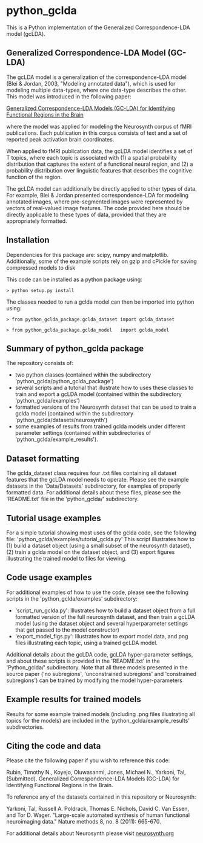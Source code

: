 # python_gclda

This is a Python implementation of the Generalized Correspondence-LDA model (gcLDA).

## Generalized Correspondence-LDA Model (GC-LDA)

The gcLDA model is a generalization of the correspondence-LDA model (Blei & Jordan, 2003, "Modeling annotated data"), which is used for modeling multiple data-types, where one data-type describes the other. This model was introduced in the following paper:

[Generalized Correspondence-LDA Models (GC-LDA) for Identifying Functional Regions in the Brain](http://mypage.iu.edu/~timrubin/Files/GC_LDA_Final.pdf)

where the model was applied for modeling the Neurosynth corpus of fMRI publications. Each publication in this corpus consists of text and a set of reported peak activation brain coordinates. 

When applied to fMRI publication data, the gcLDA model identifies a set of T topics, where each topic is associated with (1) a spatial probability distribution that captures the extent of a functional neural region, and (2) a probability distribution over linguistic features that describes the cognitive function of the region.

The gcLDA model can additionally be directly applied to other types of data. For example, Blei & Jordan presented correspondence-LDA for modeling annotated images, where pre-segmented images were represented by vectors of real-valued image features. The code provided here should be directly applicable to these types of data, provided that they are appropriately formatted.

## Installation

Dependencies for this package are: scipy, numpy and matplotlib. Additionally, some of the example scripts rely on gzip and cPickle for saving compressed models to disk

This code can be installed as a python package using:

	> python setup.py install

The classes needed to run a gclda model can then be imported into python using:

	> from python_gclda_package.gclda_dataset import gclda_dataset

	> from python_gclda_package.gclda_model   import gclda_model


## Summary of python_gclda package

The repository consists of: 

- two python classes (contained within the subdirectory 'python_gclda/python_gclda_package')
- several scripts and a tutorial that illustrate how to uses these classes to train and export a gcLDA model (contained within the subdirectory 'python_gclda/examples')
- formatted versions of the Neurosynth dataset that can be used to train a gclda model (contained within the subdirectory 'python_gclda/datasets/neurosynth')
- some examples of results from trained gclda models under different parameter settings (contained within subdirectories of 'python_gclda/example_results').

## Dataset formatting

The gclda_dataset class requires four .txt files containing all dataset features that the gcLDA model needs to operate. Please see the example datasets in the 'Data/Datasets' subdirectory, for examples of properly formatted data. For additional details about these files, please see the 'README.txt' file in the 'python_gclda/' subdirectory.

## Tutorial usage examples

For a simple tutorial showing most uses of the gclda code, see the following file:
	'python_gclda/examples/tutorial_gclda.py'
This script illustrates how to (1) build a dataset object (using a small subset of the neurosynth dataset), (2) train a gclda model on the dataset object, and (3) export figures illustrating the trained model to files for viewing.

## Code usage examples

For additional examples of how to use the code, please see the following scripts in the 'python_gclda/examples' subdirectory:

- 'script_run_gclda.py': Illustrates how to build a dataset object from a full formatted version of the full neurosynth dataset, and then train a gcLDA model (using the dataset object and several hyperparameter settings that get passed to the model constructor)
- 'export_model_figs.py': Illustrates how to export model data, and png files illustrating each topic, using a trained gcLDA model.

Additional details about the gcLDA code, gcLDA hyper-parameter settings, and about these scripts is provided in the 'README.txt' in the 'Python_gclda/' subdirectory. Note that all three models presented in the source paper ('no subregions', 'unconstrained subregions' and 'constrained subregions') can be trained by modifying the model hyper-parameters

## Example results for trained models

Results for some example trained models (including .png files illustrating all topics for the models) are included in the 'python_gclda/example_results' subdirectories.

## Citing the code and data

Please cite the following paper if you wish to reference this code:

Rubin, Timothy N., Koyejo, Oluwasanmi, Jones, Michael N., Yarkoni, Tal, (Submitted). Generalized Correspondence-LDA Models (GC-LDA) for Identifying Functional Regions in the Brain.

To reference any of the datasets contained in this repository or Neurosynth:

Yarkoni, Tal, Russell A. Poldrack, Thomas E. Nichols, David C. Van Essen, and Tor D. Wager. "Large-scale automated synthesis of human functional neuroimaging data." Nature methods 8, no. 8 (2011): 665-670.

For additional details about Neurosynth please visit [neurosynth.org](http://neurosynth.org/)

